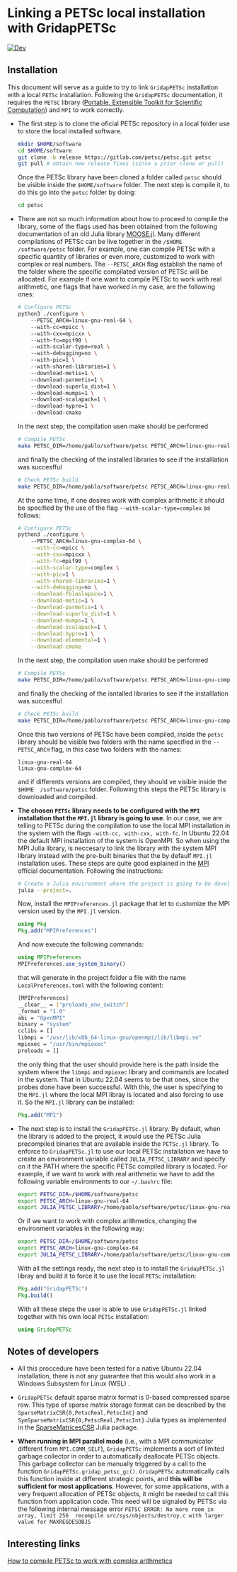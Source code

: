 # Linking a PETSc local installation with GridapPETSc

[![Dev](https://img.shields.io/badge/docs-dev-blue.svg)]()



## Installation

This document will serve as a guide to try to link `GridapPETSc` installation with a local `PETSc` installation. Following the `GridapPETSc` documentation, it requires the `PETSC` library ([Portable, Extensible Toolkit for Scientific Computation](https://www.mcs.anl.gov/petsc/)) and `MPI` to work correctly. 

 - The first step is to clone the oficial PETSc repository in a local folder use to store the local installed software.
    ```bash
    mkdir $HOME/software
    cd $HOME/software
    git clone -b release https://gitlab.com/petsc/petsc.git petsc
    git pull # obtain new release fixes (since a prior clone or pull)
    ```
    Once the PETSc library have been cloned a folder called `petsc` should be visible inside the `$HOME/software` folder. The next step is compile it, to do this go into the `petsc` folder by doing:
    ```bash
    cd petsc
    ```

- There are not so much information about how to proceed to compile the library, some of the flags used has been obtained from the following documentation of an old Julia library [MOOSE.jl]([MOOSE.jl](https://friedmud.github.io/MOOSE.jl/installation/)). Many different compilations of PETSc can be live together in the `/$HOME /software/petsc` folder. For example, one can compile PETSc with a specific quantity of libraries or even more, customized to work with complex or real numbers. The `--PETSC_ARCH` flag establish the name of the folder where the specific compilated version of PETSc will be allocated. For example if one want to compile PETSc to work with real arithmetic, one flags that have worked in my case, are the following ones:

    ```bash
    # Configure PETSc
    python3 ./configure \ 
        --PETSC_ARCH=linux-gnu-real-64 \    
        --with-cc=mpicc \    
        --with-cxx=mpicxx \    
        --with-fc=mpif90 \  
        --with-scalar-type=real \  
        --with-debugging=no \    
        --with-pic=1 \    
        --with-shared-libraries=1 \    
        --download-metis=1 \    
        --download-parmetis=1 \    
        --download-superlu_dist=1 \    
        --download-mumps=1 \    
        --download-scalapack=1 \    
        --download-hypre=1 \    
        --download-cmake
    ```
    In the next step, the compilation usen make should be performed
    ```bash
    # Compile PETSc
    make PETSC_DIR=/home/pablo/software/petsc PETSC_ARCH=linux-gnu-real-64 all
    ```
    and finally the checking of the installed libraries to see if the installlation was succesfful
    ```bash
    # Check PETSc build
    make PETSC_DIR=/home/pablo/software/petsc PETSC_ARCH=linux-gnu-real-64 check
    ```
    At the same time, if one desires work with complex arithmetic it should be specified by the use of the flag `--with-scalar-type=complex` as follows:
    ```bash
    # Configure PETSc
    python3 ./configure \ 
        --PETSC_ARCH=linux-gnu-complex-64 \
        --with-cc=mpicc \
        --with-cxx=mpicxx \
        --with-fc=mpif90 \
        --with-scalar-type=complex \
        --with-pic=1 \
        --with-shared-libraries=1 \
        --with-debugging=no \
        --download-fblaslapack=1 \
        --download-metis=1 \
        --download-parmetis=1 \
        --download-superlu_dist=1 \
        --download-mumps=1 \
        --download-scalapack=1 \
        --download-hypre=1 \
        --download-elemental=1 \
        --download-cmake
    ```
    In the next step, the compilation usen make should be performed
    ```bash        
    # Compile PETSc
    make PETSC_DIR=/home/pablo/software/petsc PETSC_ARCH=linux-gnu-complex-64 all
    ```
    and finally the checking of the isntalled libraries to see if the installlation was succesfful
    ```bash
    # Check PETSc build
    make PETSC_DIR=/home/pablo/software/petsc PETSC_ARCH=linux-gnu-complex-64 check
    ```

    Once this two versions of PETSc have been compiled, inside the `petsc` library should be visible two folders with the name specified in the `--PETSC_ARCH` flag, in this case two folders with the names:

    ```
    linux-gnu-real-64 
    linux-gnu-complex-64 
    ```
    and if differents versions are compiled, they should ve visible inside the `$HOME  /software/petsc` folder. Following this steps the PETSc library is downloaded and compiled.
    
* **The chosen `PETSc` library needs to be configured with the `MPI` installation that the `MPI.jl` library is going to use**. In our case, we are telling to PETSc during the compilation to use the local MPI installation in the system with the flags `-with-cc, with-cxx, with-fc`. In Ubuntu 22.04 the default MPI installation of the system is OpenMPI. So when using the MPI Julia library, is neccesary to link the library with the system MPI library instead with the pre-built binaries that the by defaulf `MPI.jl` installation uses. These steps are quite good explained in the [MPI](https://juliaparallel.org/MPI.jl/stable/configuration/) official documentation. Following the instructions:
    ```bash
    # Create a Julia environment where the project is going to be developed
    julia --project=.
    ```
    Now, install the `MPIPreferences.jl` package that let to customize the MPI version used by the `MPI.jl` version.
    ```julia
    using Pkg
    Pkg.add("MPIPreferences")
    ```
    And now execute the following commands:
    ```julia
    using MPIPreferences
    MPIPreferences.use_system_binary()
    ```
    that will generate in the project folder a file with the name `LocalPreferences.toml` with the following content:
    ```bash
    [MPIPreferences]
    __clear__ = ["preloads_env_switch"]
    _format = "1.0"
    abi = "OpenMPI"
    binary = "system"
    cclibs = []
    libmpi = "/usr/lib/x86_64-linux-gnu/openmpi/lib/libmpi.so"
    mpiexec = "/usr/bin/mpiexec"
    preloads = []
    ```
    the only thing that the user should provide here is the path inside the system where the `libmpi` and `mpiexec` library and commands are located in the system. That in Ubuntu 22.04 seems to be that ones, since the probes done have been successful. With this, the user is specifying to the `MPI.jl` where the local MPI libray is located and also forcing to use it. So the `MPI.jl` library can be installed:
    ```julia
    Pkg.add("MPI")
    ```

- The next step is to install the `GridapPETSc.jl` library. By default, when the library is added to the project, it would use the PETSc Julia precompiled binaries that are available inside the `PETSc.jl` library. To enforce to `GridapPETSc.jl` to use our local PETSc installation we have to create an environment variable called `JULIA_PETSC_LIBRARY` and specify on it the PATH where the specific PETSc compiled library is located. For example, if we want to work with real arithmetic we have to add the following variable environments to our `~/.bashrc` file:
    ```bash
    export PETSC_DIR=/$HOME/software/petsc
    export PETSC_ARCH=linux-gnu-real-64
    export JULIA_PETSC_LIBRARY=/home/pablo/software/petsc/linux-gnu-real-64/lib/libpetsc.so
    ```
    Or if we want to work with complex arithmetics, changing the environment variables in the following way:
    ```bash
    export PETSC_DIR=/$HOME/software/petsc
    export PETSC_ARCH=linux-gnu-complex-64
    export JULIA_PETSC_LIBRARY=/home/pablo/software/petsc/linux-gnu-complex-64/lib/libpetsc.so
    ```
    With all the settings ready, the next step is to install the `GridapPETSc.jl` libray and build it to force it to use the local `PETSc` installation:
    ```julia
    Pkg.add("GridapPETSc")
    Pkg.build()
    ```

    With all these steps the user is able to use `GridapPETSc.jl` linked together with his own local `PETSc` installation:
    ```julia
    using GridapPETSc
    ```

## Notes of developers 

* All this proccedure have been tested for a native Ubuntu 22.04 installation, there is not any guarantee that this would also work in a Windows Subsystem for Linux (WSL) .

* `GridapPETSc` default sparse matrix format is 0-based compressed sparse row. This type of sparse matrix storage format can be described by the `SparseMatrixCSR{0,PetscReal,PetscInt}` and `SymSparseMatrixCSR{0,PetscReal,PetscInt}` Julia types as implemented in the [SparseMatricesCSR](https://gridap.github.io/SparseMatricesCSR.jl/stable/) Julia package.
* **When running in MPI parallel mode** (i.e., with a MPI communicator different from `MPI.COMM_SELF`), `GridapPETSc` implements a sort of limited garbage collector in order to automatically deallocate PETSc objects. This garbage collector can be manually triggered by a call to the function `GridapPETSc.gridap_petsc_gc()`. `GridapPETSc` automatically calls this function inside at different strategic points, and **this will be sufficient for most applications**. However, for some applications, with a very frequent allocation of PETSc objects, it might be needed to call this function from application code. This need will be signaled by PETSc via the following internal message error `PETSC ERROR: No more room in array, limit 256 
recompile src/sys/objects/destroy.c with larger value for MAXREGDESOBJS`
## Interesting links

[How to compile PETSc to work with complex arithmetics](https://abhigupta.io/2021/12/08/installing-petsc-complex.html)